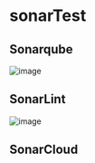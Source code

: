 # sonarTest
## Sonarqube
![image](https://github.com/fayeyoussou/sonarTest/assets/52853193/ebd95cfb-016c-4b2c-8f46-7a8616b134fe)
## SonarLint
![image](https://github.com/fayeyoussou/sonarTest/assets/52853193/298ee112-52c3-48c8-a518-4393b1b8535e)
## SonarCloud
